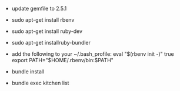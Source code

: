 - update gemfile to 2.5.1 
- sudo apt-get install rbenv 
- sudo apt-get install ruby-dev 
- sudo apt-get installruby-bundler
- add the following to your ~/.bash_profile:
	eval "$(rbenv init -)"
	true
	export PATH="$HOME/.rbenv/bin:$PATH"
	
- bundle install
- bundle exec kitchen list

